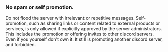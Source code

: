 
### No spam or self promotion.

Do not flood the server with irrelevant or repetitive messages. Self-promotion, such as sharing links or content related to external products or services, is only allowed if explicitly approved by the server administrators. This includes the promotion or offering invites to other discord servers. Even if you yourself don't own it. It still is promoting another discord server, and forbidden.